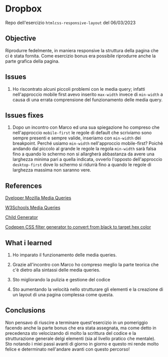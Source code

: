 # Dropbox

Repo dell'esercizio `htmlcss-responsive-layout` del 06/03/2023

## Objective
Riprodurre fedelmente, in maniera responsive la struttura della pagina che ci è stata fornita. Come esercizio bonus era possibile riprodurre anche la parte grafica della pagina.

## Issues
1. Ho riscontrato alcuni piccoli problemi con le media query; infatti nell'approccio mobile first avevo inserito `max-width` invece di `min-width` a causa di una errata comprensione del funzionamento delle media query.

## Issues fixes
1. Dopo un incontro con Marco ed una sua spiegazione ho compreso che nell'approccio `mobile-first` le regole di default che scriviamo sono sempre presenti e sempre valide, inseriamo con `min-width` dei breakpoint. Perché usiamo `min-width` nell'approccio mobile-first? Poichè andando dal piccolo al grande le regole la regola `min-width` sarà falsa fino a quando lo schermo non si allargherà abbastanza da avere una larghezza minima pari a quella indicata, ovverlo l'opposto dell'approccio `desktop-first` dove lo schermo si ridurrà fino a quando le regole di larghezza massima non saranno vere.


## References
[Dveloper Mozilla Media Queries](https://developer.mozilla.org/en-US/docs/Web/CSS/Media_Queries/Using_media_queries)

[W3Schools Media Queries](https://www.w3schools.com/css/css3_mediaqueries_ex.asp)

[Child Generator](https://nthchild.kawalekkodu.pl/en/)

[Codepen CSS filter generator to convert from black to target hex color](https://codepen.io/sosuke/pen/Pjoqqp)

## What i learned
1. Ho imparato il funzionamento delle media queries.

2. Grazie all'incontro con Marco ho compreso meglio la parte teorica che c'è dietro alla sintassi delle media queries.

3. Sto migliorando la pulizia e gestione del codice

4. Sto aumentando la velocità nello strutturare gli elementi e la creazione di un layout di una pagina complessa come questa.

## Conclusions
Non pensavo di riuscire a terminare quest'esercizio in un pomeriggio facendo anche la parte bonus che era stata assegnata, ma come detto in precedenza sto velocizando di molto la scrittura del codice e la strutturazione generale delgi elementi (sia al livello pratico che mentale). Sto notando i miei passi avanti di giorno in giorno e questo mi rende molto felice e determinato nell'andare avanti con questo percorso!